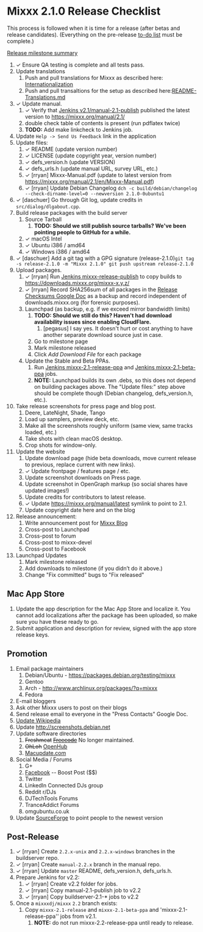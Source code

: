 # Mixxx 2.1.0 Release Checklist

This process is followed when it is time for a release (after betas and
release candidates). (Everything on the pre-release [to-do
list](2.1.0_todo) must be complete.)

[Release milestone
summary](https://launchpad.net/mixxx/+milestone/2.1.0/)

1.  ✓ Ensure QA testing is complete and all tests pass.
2.  Update translations
    1.  Push and pull translations for Mixxx as described here:
        [Internationalization](Internationalization)
    2.  Push and pull transaltions for the setup as described
        here:[README-Translations.md](https://github.com/mixxxdj/mixxx/blob/master/build/wix/Localization/README-Translations.md)
3.  ✓ Update manual.
    1.  ✓ Verify that [Jenkins
        v2.1/manual-2.1-publish](https://builds.mixxx.org/job/v2.1/job/manual-2.1-publish/)
        published the latest version to <https://mixxx.org/manual/2.1/>
    2.  double check table of contents is present (run pdflatex twice)
    3.  **TODO:** Add make linkcheck to Jenkins job.
4.  Update `Help -> Send Us Feedback` link in the application
5.  Update files:
    1.  ✓ README (update version number)
    2.  ✓ LICENSE (update copyright year, version number)
    3.  ✓ defs\_version.h (update VERSION)
    4.  ✓ defs\_urls.h (update manual URL, survey URL, etc.)
    5.  ✓ \[rryan\] Mixxx-Manual.pdf (update to latest version from
        <https://mixxx.org/manual/2.1/en/Mixxx-Manual.pdf>)
    6.  ✓ \[rryan\] Update Debian Changelog ` dch -c
        build/debian/changelog --check-dirname-level=0
        --newversion 2.1.0-0ubuntu1  `
6.  ✓ \[daschuer\] Go through Git log, update credits in
    `src/dialog/dlgabout.cpp`.
7.  Build release packages with the build server
    1.  Source Tarball
        1.  **TODO: Should we still publish source tarballs? We've been
            pointing people to GitHub for a while.**
    2.  ✓ macOS Intel
    3.  ✓ Ubuntu i386 / amd64
    4.  ✓ Windows i386 / amd64
8.  ✓ \[daschuer\] Add a git tag with a GPG signature
    (release-2.1.0)`git tag -s release-2.1.0 -m "Mixxx 2.1.0"
    git push upstream release-2.1.0`
9.  Upload packages.
    1.  ✓ \[rryan\] Run [Jenkins
        mixxx-release-publish](https://builds.mixxx.org/job/mixxx-release-publish/)
        to copy builds to <https://downloads.mixxx.org/mixxx-x.y.z/>
    2.  ✓ \[rryan\] Record SHA256sum of all packages in the [Release
        Checksums Google
        Doc](https://docs.google.com/spreadsheets/d/1E5vFa0gKf47P3LMMXpnr3JzsZ7-ENI03IgOkj9lxYQo/edit#gid=0)
        as a backup and record independent of downloads.mixxx.org (for
        forensic purposes).
    3.  Launchpad (as backup, e.g. if we exceed mirror bandwidth limits)
        1.  **TODO: Should we still do this? Haven't had download
            availability issues since enabling CloudFlare.**
            1.  \[pegasus\] I say yes. It doesn't hurt or cost anything
                to have another separate download source just in case.
        2.  Go to milestone page
        3.  Mark milestone released
        4.  Click *Add Download File* for each package
    4.  Update the Stable and Beta PPAs.
        1.  Run [Jenkins
            mixxx-2.1-release-ppa](https://builds.mixxx.org/job/v2.1/job/mixxx-2.1-release-ppa/)
            and [Jenkins
            mixxx-2.1-beta-ppa](https://builds.mixxx.org/job/v2.1/job/mixxx-2.1-beta-ppa/)
            jobs.
        2.  **NOTE:** Launchpad builds its own .debs, so this does not
            depend on building packages above. The "Update files:" step
            above should be complete though (Debian changelog,
            defs\_version.h, etc.).
10. Take release screenshots for press page and blog post.
    1.  Deere, LateNight, Shade, Tango
    2.  Load up samplers, preview deck, etc. 
    3.  Make all the screenshots roughly uniform (same view, same tracks
        loaded, etc.)
    4.  Take shots with clean macOS desktop. 
    5.  Crop shots for window-only.
11. Update the website
    1.  Update download page (hide beta downloads, move current release
        to previous, replace current with new links).
    2.  ✓ Update frontpage / features page / etc.
    3.  Update screenshot downloads on Press page.
    4.  Update screenshot in OpenGraph markup (so social shares have
        updated images\!)
    5.  Update credits for contributors to latest release.
    6.  ✓ Update <https://mixxx.org/manual/latest> symlink to point to
        2.1.
    7.  Update copyright date here and on the blog
12. Release announcement:
    1.  Write announcement post for [Mixxx
        Blog](http://mixxxblog.blogspot.com/) 
    2.  Cross-post to Launchpad
    3.  Cross-post to forum
    4.  Cross-post to mixxx-devel
    5.  Cross-post to Facebook
13. Launchpad Updates
    1.  Mark milestone released
    2.  Add downloads to milestone (if you didn’t do it above.)
    3.  Change "Fix committed" bugs to "Fix released"

## Mac App Store

1.  Update the app description for the Mac App Store and localize it.
    You cannot add localizations after the package has been uploaded, so
    make sure you have these ready to go.
2.  Submit application and description for review, signed with the app
    store release keys.

## Promotion

1.  Email package maintainers
    1.  Debian/Ubuntu - <https://packages.debian.org/testing/mixxx>
    2.  Gentoo
    3.  Arch - <http://www.archlinux.org/packages/?q=mixxx>
    4.  Fedora
2.  E-mail bloggers
3.  Ask other Mixxx users to post on their blogs
4.  Send release email to everyone in the "Press Contacts" Google Doc.
5.  [Update Wikipedia](https://en.wikipedia.org/wiki/Mixxx)
6.  Update <http://screenshots.debian.net>
7.  Update software directories
    1.  ~~Freshmeat~~
        ~~[Freecode](http://www.freecode.com/projects/mixxx)~~ No longer
        maintained.
    2.  ~~OhLoh~~ [OpenHub](https://www.openhub.net/p/mixxx)
    3.  [Macupdate.com](https://www.macupdate.com/app/mac/33059/mixxx)
8.  Social Media / Forums
    1.  G+
    2.  [Facebook](https://www.facebook.com/Mixxx-DJ-Software-21723485212/)
        -- Boost Post ($$)
    3.  Twitter
    4.  LinkedIn Connected DJs group
    5.  Reddit r/DJs
    6.  DJTechTools Forums
    7.  TranceAddict Forums
    8.  omgubuntu.co.uk
9.  Update [SourceForge](https://sourceforge.net/projects/mixxx/) to
    point people to the newest version

## Post-Release

1.  ✓ \[rryan\] Create `2.2.x-unix` and `2.2.x-windows` branches in the
    buildserver repo.
2.  ✓ \[rryan\] Create `manual-2.2.x` branch in the manual repo.
3.  ✓ \[rryan\] Update `master` README, defs\_version.h, defs\_urls.h.
4.  Prepare Jenkins for v2.2:
    1.  ✓ \[rryan\] Create v2.2 folder for jobs.
    2.  ✓ \[rryan\] Copy manual-2.1-publish job to v2.2
    3.  ✓ \[rryan\] Copy buildserver-2.1-\* jobs to v2.2
5.  Once a `mixxxdj/mixxx` `2.2` branch exists:
    1.  Copy `mixxx-2.1-release` and `mixxx-2.1-beta-ppa` and
        'mixxx-2.1-release-ppa'' jobs from v2.1.
        1.  **NOTE:** do not run mixxx-2.2-release-ppa until ready to
            release.
